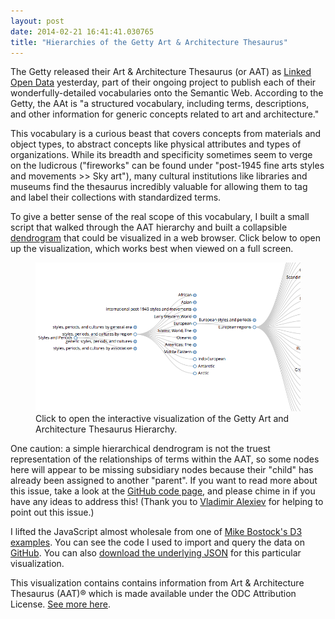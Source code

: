 ```yaml
---
layout: post
date: 2014-02-21 16:41:41.030765
title: "Hierarchies of the Getty Art & Architecture Thesaurus"
---
```


The Getty released their Art & Architecture Thesaurus (or AAT) as [Linked Open Data](http://vocab.getty.edu/) yesterday, part of their ongoing project to publish each of their wonderfully-detailed vocabularies onto the Semantic Web.
According to the Getty, the AAt is "a structured vocabulary, including terms, descriptions, and other information for generic concepts related to art and architecture."

This vocabulary is a curious beast that covers concepts from materials and object types, to abstract concepts like physical attributes and types of organizations.
While its breadth and specificity sometimes seem to verge on the ludicrous ("fireworks" can be found under "post-1945 fine arts styles and movements >> Sky art"), many cultural institutions like libraries and museums find the thesaurus incredibly valuable for allowing them to tag and label their collections with standardized terms.

To give a better sense of the real scope of this vocabulary, I built a small script that walked through the AAT hierarchy and built a collapsible [dendrogram](http://en.wikipedia.org/wiki/Dendrogram) that could be visualized in a web browser.
Click below to open up the visualization, which works best when viewed on a full screen.

<figure>
<a href="/projects/dendrogram-fullscreen.html"><img src="/assets/images-display/aat_screenshot.png" alt="Screenshot from the AAT dendrogram visualization" /></a>
<figcaption>Click to open the interactive visualization of the Getty Art and Architecture Thesaurus Hierarchy.</figcaption>
</figure>

One caution: a simple hierarchical dendrogram is not the truest representation of the relationships of terms within the AAT, so some nodes here will appear to be missing subsidiary nodes because their "child" has already been assigned to another "parent".
If you want to read more about this issue, take a look at the [GitHub code page](https://github.com/mdlincoln/getty_vocab/issues/1), and please chime in if you have any ideas to address this!
(Thank you to [Vladimir Alexiev](https://twitter.com/valexiev1/status/437852989022162944) for helping to point out this issue.)

I lifted the JavaScript almost wholesale from one of [Mike Bostock's D3 examples](http://bl.ocks.org/mbostock/4339083).
You can see the code I used to import and query the data on [GitHub](https://github.com/mdlincoln/getty_vocab).
You can also [download the underlying JSON](/assets/docs/aat-hierarchy.json) for this particular visualization.

This visualization contains contains information from Art & Architecture Thesaurus (AAT)® which is made available under the ODC Attribution License. [See more here](http://www.getty.edu/research/tools/vocabularies/lod/sparql.html#sthash.cSqLzpWr.dpuf).
